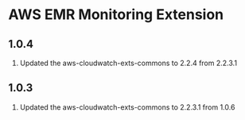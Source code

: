 # AWS EMR Monitoring Extension

## 1.0.4
1. Updated the aws-cloudwatch-exts-commons to 2.2.4 from 2.2.3.1

## 1.0.3
1. Updated the aws-cloudwatch-exts-commons to 2.2.3.1 from 1.0.6